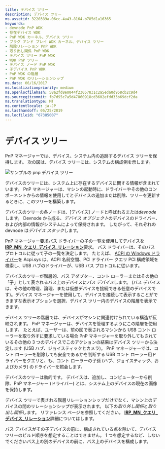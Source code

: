 ```yaml
---
title: デバイス ツリー
description: デバイス ツリー
ms.assetid: 3220389a-06cc-4a43-8164-b785d1a16365
keywords:
- devnode PnP WDK
- 存在デバイス WDK
- PnP WDK カーネル、デバイス ツリー
- プラグ アンド プレイ WDK カーネル、デバイス ツリー
- 削除リレーション PnP WDK
- 取り出し関係 PnP WDK
- デバイス ツリー PnP WDK
- WDK PnP ツリー
- デバイス ノード PnP WDK
- 子デバイス PnP WDK
- PnP WDK の階層
- PnP WDK のリレーションシップ
ms.date: 06/16/2017
ms.localizationpriority: medium
ms.openlocfilehash: 58a2fd8e0044f23057831c2a5eda0d958cb2c9d4
ms.sourcegitcommit: fb7d95c7a5d47860918cd3602efdd33b69dcf2da
ms.translationtype: MT
ms.contentlocale: ja-JP
ms.lasthandoff: 06/25/2019
ms.locfileid: "67385007"
---
```

# <a name="device-tree"></a>デバイス ツリー





PnP マネージャーでは、デバイス、システム内の追跡するデバイス ツリーを保持します。 次の図は、デバイス ツリーには、システムの構成例を示します。

![サンプルの pnp デバイス ツリー](images/devtree.png)

デバイスのツリーには、システム上に存在するデバイスに関する情報が含まれています。 PnP マネージャーは、マシンの起動時に、ドライバーやその他のコンポーネントからの情報を使用してとデバイスの追加または削除、ツリーを更新するときに、このツリーを構築します。

デバイスのツリーの各ノードは、[デバイス] ノードと呼ばれるまたは*devnode*します。 Devnode から成る、*デバイス オブジェクト*のデバイスのドライバー、および内部の情報がシステムによって保持されます。 したがって、それぞれの devnode は*デバイス スタック*します。

PnP マネージャー要求バス ドライバーの子の一覧を使用してデバイスを[ **IRP\_MN\_クエリ\_デバイス\_リレーション**](https://docs.microsoft.com/windows-hardware/drivers/kernel/irp-mn-query-device-relations)要求。 バス ドライバーは、そのバス プロトコルに従って子の一覧を決定します。 たとえば、 [ACPI の Windows ドライバー](acpi-driver.md)を Acpi.sys は、ACPI 名前空間、PCI ドライバー クエリ PCI 構成領域を検索し、USB ハブのドライバーが、USB バス プロトコルに従います。

デバイスのツリーが階層的、バス アダプター、コント ローラーまたはその他の「子」として表されるバス上のデバイスに*バス デバイス*します。 (バス デバイスは、その他の物理、論理、または仮想デバイスを接続できる任意のデバイスです)。デバイス マネージャーを使用して、デバイスを接続して表示することができますな表示オプションを選択、デバイス ツリー内のデバイスの階層を表示できます。

デバイス ツリーの階層では、デバイスがマシンに関連付けられている構造が反映されます。 PnP マネージャーは、デバイスを管理するようにこの階層を使用します。 たとえば、ユーザーは、前の図で表されるマシンから USB コント ローラーを取り外すに要求している場合 PnP マネージャーを取り外してもされているその他の 3 つのデバイスでこのアクションの結果はデバイス ツリーから決定します (USB ハブ、ジョイスティックとカメラ)。 PnP マネージャーでは、コント ローラーを削除しても安全であるかを判断する USB コント ローラー用ドライバーをクエリと、も、コント ローラーの子孫 (ハブ、ジョイスティック、およびカメラ) のドライバーを照会します。

デバイスのツリーは動的です。 デバイスは、追加し、コンピューターから削除、PnP マネージャー (ドライバー) とは、システム上のデバイスの現在の画像を保持します。

デバイス ツリーで表される階層リレーションシップだけでなく、マシン上のデバイスの間のリレーションシップが表示されます。 以下の*取り外し関係*と*取り出し関係*します。 リファレンス ページを参照してください。 [ **IRP\_MN\_クエリ\_デバイス\_リレーション**](https://docs.microsoft.com/windows-hardware/drivers/kernel/irp-mn-query-device-relations)詳細についてはします。

バス デバイスがその子デバイスの前に、構成されている点を除いて、デバイス ツリーのビルド順序を想定することはできません。 1 つを想定するなど、しないでくださいバス上の別のデバイスの前に、バス上のデバイスを構成します。

 

 




